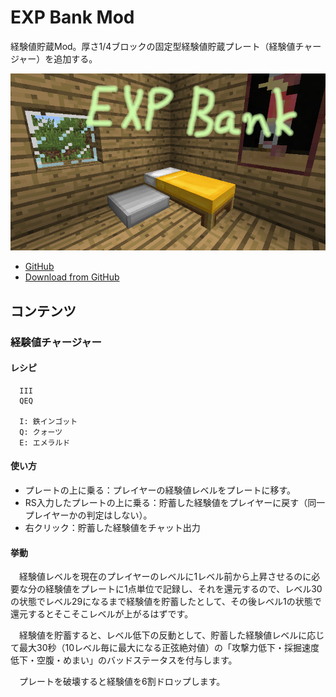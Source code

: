 # EXP Bank Mod
経験値貯蔵Mod。厚さ1/4ブロックの固定型経験値貯蔵プレート（経験値チャージャー）を追加する。

![logo](https://raw.githubusercontent.com/kanomiya/ExpBank-Mod/1.12/logo.png)

  * [GitHub](https://github.com/kanomiya/ExpBank-Mod)
  * [Download from GitHub](https://github.com/kanomiya/ExpBank-Mod/releases)

## コンテンツ
### 経験値チャージャー
#### レシピ
```
  III
  QEQ
  
  I: 鉄インゴット
  Q: クォーツ
  E: エメラルド
```

#### 使い方
  * プレートの上に乗る：プレイヤーの経験値レベルをプレートに移す。
  * RS入力したプレートの上に乗る：貯蓄した経験値をプレイヤーに戻す（同一プレイヤーかの判定はしない）。
  * 右クリック：貯蓄した経験値をチャット出力

#### 挙動
　経験値レベルを現在のプレイヤーのレベルに1レベル前から上昇させるのに必要な分の経験値をプレートに1点単位で記録し、それを還元するので、レベル30の状態でレベル29になるまで経験値を貯蓄したとして、その後レベル1の状態で還元するとそこそこレベルが上がるはずです。

　経験値を貯蓄すると、レベル低下の反動として、貯蓄した経験値レベルに応じて最大30秒（10レベル毎に最大になる正弦絶対値）の「攻撃力低下・採掘速度低下・空腹・めまい」のバッドステータスを付与します。

　プレートを破壊すると経験値を6割ドロップします。
 
